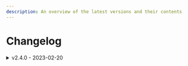 ```yaml
---
description: An overview of the latest versions and their contents
---
```


# Changelog



<details>

<summary>v2.4.0 - 2023-02-20</summary>

### Features

* Homey SDK v3 upgrade to support the latest Homey models
* New pairing views that follow Homey design standard
* Automatically resolve TV settings such as Jointspace version and authentication method
* Manually add device by ip
* Add device discovery to pairing
* Add translations for `de`, `fr`, `it`, `sv`, `no`, `es`, `da` and `pl`
* Add new `set_ambilight_mode` capability

### Fixes

* Fix (some) pincode submit errors

</details>

